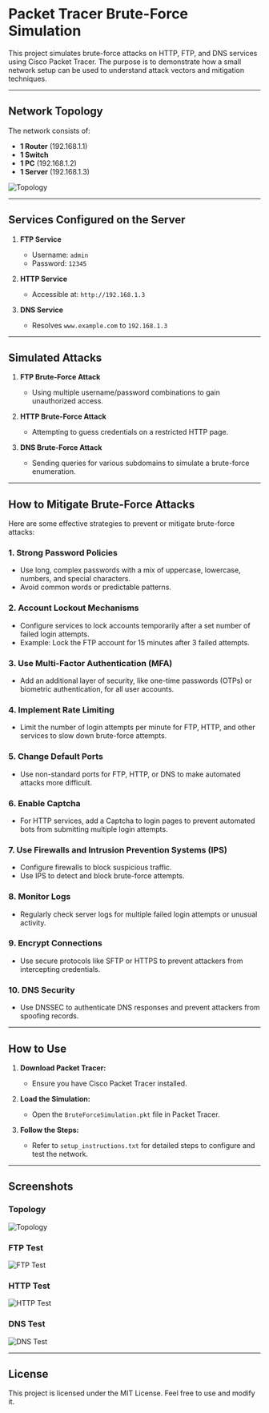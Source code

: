 # Packet Tracer Brute-Force Simulation

This project simulates brute-force attacks on HTTP, FTP, and DNS services using Cisco Packet Tracer. The purpose is to demonstrate how a small network setup can be used to understand attack vectors and mitigation techniques.

---

## Network Topology

The network consists of:
- **1 Router** (192.168.1.1)
- **1 Switch**
- **1 PC** (192.168.1.2)
- **1 Server** (192.168.1.3)

![Topology](topology.png)

---

## Services Configured on the Server

1. **FTP Service**
   - Username: `admin`
   - Password: `12345`

2. **HTTP Service**
   - Accessible at: `http://192.168.1.3`

3. **DNS Service**
   - Resolves `www.example.com` to `192.168.1.3`

---

## Simulated Attacks

1. **FTP Brute-Force Attack**
   - Using multiple username/password combinations to gain unauthorized access.

2. **HTTP Brute-Force Attack**
   - Attempting to guess credentials on a restricted HTTP page.

3. **DNS Brute-Force Attack**
   - Sending queries for various subdomains to simulate a brute-force enumeration.

---

## How to Mitigate Brute-Force Attacks

Here are some effective strategies to prevent or mitigate brute-force attacks:

### 1. **Strong Password Policies**
   - Use long, complex passwords with a mix of uppercase, lowercase, numbers, and special characters.
   - Avoid common words or predictable patterns.

### 2. **Account Lockout Mechanisms**
   - Configure services to lock accounts temporarily after a set number of failed login attempts.
   - Example: Lock the FTP account for 15 minutes after 3 failed attempts.

### 3. **Use Multi-Factor Authentication (MFA)**
   - Add an additional layer of security, like one-time passwords (OTPs) or biometric authentication, for all user accounts.

### 4. **Implement Rate Limiting**
   - Limit the number of login attempts per minute for FTP, HTTP, and other services to slow down brute-force attempts.

### 5. **Change Default Ports**
   - Use non-standard ports for FTP, HTTP, or DNS to make automated attacks more difficult.

### 6. **Enable Captcha**
   - For HTTP services, add a Captcha to login pages to prevent automated bots from submitting multiple login attempts.

### 7. **Use Firewalls and Intrusion Prevention Systems (IPS)**
   - Configure firewalls to block suspicious traffic.
   - Use IPS to detect and block brute-force attempts.

### 8. **Monitor Logs**
   - Regularly check server logs for multiple failed login attempts or unusual activity.

### 9. **Encrypt Connections**
   - Use secure protocols like SFTP or HTTPS to prevent attackers from intercepting credentials.

### 10. **DNS Security**
   - Use DNSSEC to authenticate DNS responses and prevent attackers from spoofing records.

---

## How to Use

1. **Download Packet Tracer:**
   - Ensure you have Cisco Packet Tracer installed.

2. **Load the Simulation:**
   - Open the `BruteForceSimulation.pkt` file in Packet Tracer.

3. **Follow the Steps:**
   - Refer to `setup_instructions.txt` for detailed steps to configure and test the network.

---

## Screenshots

### Topology
![Topology](topology.png)

### FTP Test
![FTP Test](ftp_test.PNG)

### HTTP Test
![HTTP Test](http_test.PNG)

### DNS Test
![DNS Test](dns_test.PNG)

---

## License

This project is licensed under the MIT License. Feel free to use and modify it.
